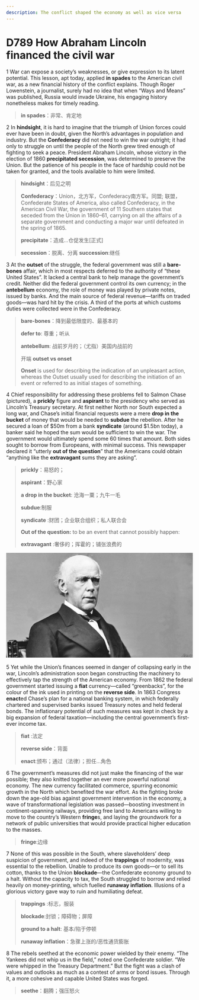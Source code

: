 ```yaml
---
description: The conflict shaped the economy as well as vice versa
---
```


# D789 How Abraham Lincoln financed the civil war
1 War can expose a society’s weaknesses, or give expression to its latent potential. This lesson, apt today, applied **in spades** to the American civil war, as a new financial history of the conflict explains. Though Roger Lowenstein, a journalist, surely had no idea that when “Ways and Means” was published, Russia would invade Ukraine, his engaging history nonetheless makes for timely reading.

> **in spades**：非常、肯定地
 > 

2 In **hindsight**, it is hard to imagine that the triumph of Union forces could ever have been in doubt, given the North’s advantages in population and industry. But the **Confederacy** did not need to win the war outright; it had only to struggle on until the people of the North grew tired enough of fighting to seek a peace. President Abraham Lincoln, whose victory in the election of 1860 **precipitated secession**, was determined to preserve the Union. But the patience of his people in the face of hardship could not be taken for granted, and the tools available to him were limited.

> **hindsight**：后见之明
 > 
> **Confederacy**：Union，北方军，Confederacy南方军。同盟; 联盟，Confederate States of America, also called Confederacy, in the American Civil War, the government of 11 Southern states that seceded from the Union in 1860–61, carrying on all the affairs of a separate government and conducting a major war until defeated in the spring of 1865.
 > 
> **precipitate**：造成…仓促发生[正式]
 > 
> **secession**：脱离、分离 **succession**:继任
 > 

3 At the **outset** of the struggle, the federal government was still a **bare-bones** affair, which in most respects deferred to the authority of “these United States”. It lacked a central bank to help manage the government’s credit. Neither did the federal government control its own currency; in the **antebellum** economy, the role of money was played by private notes, issued by banks. And the main source of federal revenue—tariffs on traded goods—was hard hit by the crisis. A third of the ports at which customs duties were collected were in the Confederacy.

> **bare-bones**：降到最低限度的、最基本的
 > 
> **defer to**: 尊重；听从
 > 
> **antebellum**: 战前岁月的；（尤指）美国内战前的
 > 
> 开端 **outset vs onset**
 > 
> **Onset** is used for describing the indication of an unpleasant action, whereas the Outset usually used for describing the initiation of an event or referred to as initial stages of something.
 > 

4 Chief responsibility for addressing these problems fell to Salmon Chase (pictured), a **prickly** figure and **aspirant** to the presidency who served as Lincoln’s Treasury secretary. At first neither North nor South expected a long war, and Chase’s initial financial requests were a mere **drop in the bucket** of money that would be needed to **subdue** the rebellion. After he secured a loan of $50m from a bank **syndicate** (around $1.5bn today), a banker said he hoped the sum would be sufficient to win the war. The government would ultimately spend some 60 times that amount. Both sides sought to borrow from Europeans, with minimal success. This newspaper declared it “utterly **out of the question**” that the Americans could obtain “anything like the **extravagant** sums they are asking”.

> **prickly**：易怒的；
 > 
> **aspirant**：野心家
 > 
> **a drop in the bucket**: 沧海一粟；九牛一毛
 > 
> **subdue**:制服
 > 
> **syndicate** :财团；企业联合组织；私人联合会
 > 
> **Out of the question:**  to be an event that cannot possibly happen:
 > 
> **extravagant** :奢侈的；挥霍的；铺张浪费的
 > 

![](./img/boxcnbGYiAYu4AJGz4PrCx9tABc.png)

5 Yet while the Union’s finances seemed in danger of collapsing early in the war, Lincoln’s administration soon began constructing the machinery to effectively tap the strength of the American economy. From 1862 the federal government started issuing a **fiat** currency—called “greenbacks”, for the colour of the ink used in printing on the **reverse side**. In 1863 Congress **enact**ed Chase’s plan for a national banking system, in which federally chartered and supervised banks issued Treasury notes and held federal bonds. The inflationary potential of such measures was kept in check by a big expansion of federal taxation—including the central government’s first-ever income tax.

> **fiat** :法定
 > 
> **reverse side**：背面
 > 
> **enact**:颁布；通过（法律）；担任…角色
 > 

6 The government’s measures did not just make the financing of the war possible; they also knitted together an ever more powerful national economy. The new currency facilitated commerce, spurring economic growth in the North which benefited the war effort. As the fighting broke down the age-old bias against government intervention in the economy, a wave of transformational legislation was passed—boosting investment in continent-spanning railways, providing free land to Americans willing to move to the country’s Western **fringe**s, and laying the groundwork for a network of public universities that would provide practical higher education to the masses.

> **fringe**:边缘
 > 

7 None of this was possible in the South, where slaveholders’ deep suspicion of government, and indeed of the **trappings** of modernity, was essential to the rebellion. Unable to produce its own goods—or to sell its cotton, thanks to the Union **blockade**—the Confederate economy ground to a halt. Without the capacity to tax, the South struggled to borrow and relied heavily on money-printing, which fuelled **runaway inflation**. Illusions of a glorious victory gave way to ruin and humiliating defeat.

> **trappings** :标志，服装
 > 
> **blockade**:封锁；障碍物；屏障
 > 
> **ground to a halt**: 基本/陷于停顿
 > 
> **runaway inflation**：急骤上涨的/恶性通货膨胀
 > 

8 The rebels seethed at the economic power wielded by their enemy. “The Yankees did not whip us in the field,” noted one Confederate soldier. “We were whipped in the Treasury Department.” But the fight was a clash of values and outlooks as much as a contest of arms or bond issues. Through it, a more cohesive and capable United States was forged.

> **seethe**：翻腾；强压怒火
 > 

